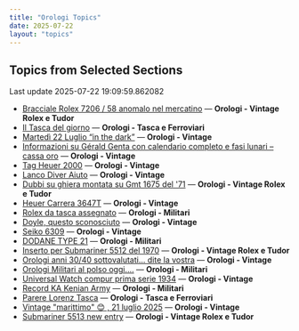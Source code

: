 ```yaml
---
title: "Orologi Topics"
date: 2025-07-22
layout: "topics"
---
```


## Topics from Selected Sections

Last update 2025-07-22 19:09:59.862082

- [Bracciale Rolex 7206 /  58 anomalo nel mercatino](https://orologi.forumfree.it/?t=80763085) — **Orologi - Vintage Rolex e Tudor**
- [Il Tasca del giorno](https://orologi.forumfree.it/?t=80702163) — **Orologi - Tasca e Ferroviari**
- [Martedì 22 Luglio  “in the dark”](https://orologi.forumfree.it/?t=80767724) — **Orologi - Vintage**
- [Informazioni su Gérald Genta con calendario completo e fasi lunari – cassa oro](https://orologi.forumfree.it/?t=80766599) — **Orologi - Vintage**
- [Tag Heuer 2000](https://orologi.forumfree.it/?t=80765665) — **Orologi - Vintage**
- [Lanco Diver Aiuto](https://orologi.forumfree.it/?t=80767926) — **Orologi - Vintage**
- [Dubbi su ghiera montata su Gmt 1675 del '71](https://orologi.forumfree.it/?t=80763604) — **Orologi - Vintage Rolex e Tudor**
- [Heuer Carrera 3647T](https://orologi.forumfree.it/?t=80765913) — **Orologi - Vintage**
- [Rolex da tasca assegnato](https://orologi.forumfree.it/?t=77967784) — **Orologi - Militari**
- [Doyle, questo sconosciuto](https://orologi.forumfree.it/?t=41986737) — **Orologi - Vintage**
- [Seiko 6309](https://orologi.forumfree.it/?t=80767686) — **Orologi - Vintage**
- [DODANE TYPE 21](https://orologi.forumfree.it/?t=78473616) — **Orologi - Militari**
- [Inserto per Submariner 5512 del 1970](https://orologi.forumfree.it/?t=80763614) — **Orologi - Vintage Rolex e Tudor**
- [Orologi anni 30/40 sottovalutati… dite la vostra](https://orologi.forumfree.it/?t=80767370) — **Orologi - Vintage**
- [Orologi Militari al polso oggi….](https://orologi.forumfree.it/?t=80440118) — **Orologi - Militari**
- [Universal Watch compur prima serie 1934](https://orologi.forumfree.it/?t=80621478) — **Orologi - Vintage**
- [Record KA Kenian Army](https://orologi.forumfree.it/?t=80767046) — **Orologi - Militari**
- [Parere Lorenz Tasca](https://orologi.forumfree.it/?t=80768237) — **Orologi - Tasca e Ferroviari**
- [Vintage "marittimo" 😊 , 21 luglio 2025](https://orologi.forumfree.it/?t=80766651) — **Orologi - Vintage**
- [Submariner 5513 new entry](https://orologi.forumfree.it/?t=80758006) — **Orologi - Vintage Rolex e Tudor**
